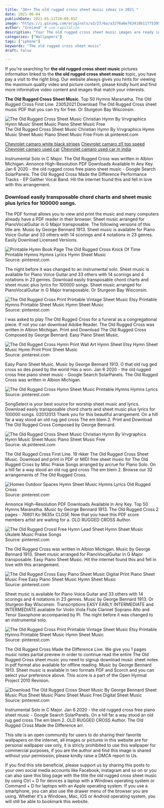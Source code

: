 ```yaml
---
title: "38++ The old rugged cross sheet music ideas in 2021 "
date: 2021-06-04
publishDate: 2021-05-12T20:08:45Z
image: "https://i.pinimg.com/originals/a3/27/6a/a3276a0e763418b117753058cf6bb6c2.png"
author: "Ireland" # use capitalize
description: "Your The old rugged cross sheet music images are ready in this website. The old rugged cross sheet music are a topic that is being searched for and liked by netizens today. You can Download the The old rugged cross sheet music files here. Get all royalty-free photos."
categories: ["Wallpapers"]
tags: ["iphone"]
keywords: "The old rugged cross sheet music"
draft: false

---
```


If you're searching for **the old rugged cross sheet music** pictures information linked to the **the old rugged cross sheet music** topic, you have pay a visit to the right  blog.  Our website always  gives you  hints  for viewing  the maximum  quality video and picture  content, please kindly hunt and find more informative video content and images  that match your interests.

**The Old Rugged Cross Sheet Music**. Top 50 Hymns Maranatha. The Old Rugged Cross First Line. 23052021 Download The Old Rugged Cross sheet music PDF that you can try for free. Or Sturgeon Bay Wisconsin.

![The Old Rugged Cross Sheet Music Christian Hymn By Vrvgraphics Hymn Music Sheet Music Piano Sheet Music Free](https://i.pinimg.com/originals/d4/52/fa/d452fa98828941bc852db987fe74c78e.jpg "The Old Rugged Cross Sheet Music Christian Hymn By Vrvgraphics Hymn Music Sheet Music Piano Sheet Music Free")
The Old Rugged Cross Sheet Music Christian Hymn By Vrvgraphics Hymn Music Sheet Music Piano Sheet Music Free From sk.pinterest.com

[Chevrolet camaro white black stripes](/chevrolet-camaro-white-black-stripes/)
[Chevrolet camaro zl1 top speed](/chevrolet-camaro-zl1-top-speed/)
[Chevrolet camaro used car](/chevrolet-camaro-used-car/)
[Chevrolet camaro used car in india](/chevrolet-camaro-used-car-in-india/)

Instrumental Solo in C Major. The Old Rugged Cross was written in Albion Michigan. Annonce High-Resolution PDF Downloads Available In Any Key. Jan 6 2020 - the old rugged cross free piano sheet music - Google Search SolarPanels. The Old Rugged Cross Made the Difference Performance Tracks - EP Gaither Vocal Band. Hit the internet found this and fell in love with this arrangement.

### Download easily transposable chord charts and sheet music plus lyrics for 100000 songs.

The PDF format allows you to view and print the music and many computers already have a PDF reader in their browser. Sheet music arranged for PianoVocalGuitar in G Major transposable. The following versions of this title are. Music by George Bennard 1913. Sheet music is available for Piano Voice Guitar and 33 others with 14 scorings and 4 notations in 23 genres. Easily Download Licensed Versions.


![Printable Hymn Book Page The Old Rugged Cross Knick Of Time Printable Hymns Hymns Lyrics Hymn Sheet Music](https://i.pinimg.com/originals/fe/fc/83/fefc834a8f799232999996fa82fe3fa6.jpg "Printable Hymn Book Page The Old Rugged Cross Knick Of Time Printable Hymns Hymns Lyrics Hymn Sheet Music")
Source: pinterest.com

The night before it was changed to an instrumental solo. Sheet music is available for Piano Voice Guitar and 33 others with 14 scorings and 4 notations in 23 genres. Download easily transposable chord charts and sheet music plus lyrics for 100000 songs. Sheet music arranged for PianoVocalGuitar in G Major transposable. Or Sturgeon Bay Wisconsin.

![The Old Rugged Cross Print Printable Vintage Sheet Music Etsy Printable Hymns Printable Sheet Music Hymn Sheet Music](https://i.pinimg.com/originals/ab/52/e0/ab52e0b9546be6c9e0a8e40f47d48057.jpg "The Old Rugged Cross Print Printable Vintage Sheet Music Etsy Printable Hymns Printable Sheet Music Hymn Sheet Music")
Source: pinterest.com

I was asked to play The Old Rugged Cross for a funeral as a congregational piece. If not you can download Adobe Reader. The Old Rugged Cross was written in Albion Michigan. Print and Download The Old Rugged Cross Composed by George Bennard. Easy Piano Sheet Music.

![The Old Rugged Cross Hymn Print Wall Art Hymn Sheet Etsy Hymn Sheet Music Hymn Print Print Sheet Music](https://i.pinimg.com/originals/d8/40/4c/d8404cbf8a5af5546a7d3fe0cc99e6c8.jpg "The Old Rugged Cross Hymn Print Wall Art Hymn Sheet Etsy Hymn Sheet Music Hymn Print Print Sheet Music")
Source: pinterest.com

Easy Piano Sheet Music. Music by George Bennard 1913. O that old rug ged cross so des pised by the world Has a won. Jan 6 2020 - the old rugged cross free piano sheet music - Google Search SolarPanels. The Old Rugged Cross was written in Albion Michigan.

![The Old Rugged Cross Hymn Sheet Music Printable Hymns Hymns Lyrics](https://i.pinimg.com/originals/62/fe/2e/62fe2efe0737f5359a86581fc7740ee0.jpg "The Old Rugged Cross Hymn Sheet Music Printable Hymns Hymns Lyrics")
Source: pinterest.com

SongSelect is your best source for worship sheet music and lyrics. Download easily transposable chord charts and sheet music plus lyrics for 100000 songs. 02012013 Thank you for this beautiful arrangement. On a hill far a way stood an old rug ged cross The em blem 2. Print and Download The Old Rugged Cross Composed by George Bennard.

![The Old Rugged Cross Sheet Music Christian Hymn By Vrvgraphics Hymn Music Sheet Music Piano Sheet Music Free](https://i.pinimg.com/originals/d4/52/fa/d452fa98828941bc852db987fe74c78e.jpg "The Old Rugged Cross Sheet Music Christian Hymn By Vrvgraphics Hymn Music Sheet Music Piano Sheet Music Free")
Source: sk.pinterest.com

The Old Rugged Cross First Line. 19 rkker The Old Rugged Cross Sheet Music. Download and print in PDF or MIDI free sheet music for The Old Rugged Cross by Misc Praise Songs arranged by arcrue for Piano Solo. On a hill far a way stood an old rug ged cross The em blem 2. Browse our 32 arrangements of The Old Rugged Cross.

![Homes Outdoor Spaces Hymn Sheet Music Hymns Lyrics Old Rugged Cross](https://i.pinimg.com/originals/88/0e/70/880e7064788efdf379eea5b4ec06c45c.jpg "Homes Outdoor Spaces Hymn Sheet Music Hymns Lyrics Old Rugged Cross")
Source: pinterest.com

Annonce High-Resolution PDF Downloads Available In Any Key. Top 50 Hymns Maranatha. Music by George Bennard 1913. The Old Rugged Cross 2 pages - 76801 Ko 9635x CLOSE Now that you have this PDF score members artist are waiting for a. OLD RUGGED CROSS Author.

![The Old Rugged Crossl Free Hymn Lead Sheet Hymn Sheet Music Ukulele Music Praise Songs](https://i.pinimg.com/originals/a1/12/65/a11265078b78447b73781fc3c2066913.jpg "The Old Rugged Crossl Free Hymn Lead Sheet Hymn Sheet Music Ukulele Music Praise Songs")
Source: pinterest.com

The Old Rugged Cross was written in Albion Michigan. Music by George Bennard 1913. Sheet music arranged for PianoVocalGuitar in G Major transposable. Easy Piano Sheet Music. Hit the internet found this and fell in love with this arrangement.

![The Old Rugged Cross Easy Piano Sheet Music Digital Print Piano Sheet Music Free Easy Piano Sheet Music Hymn Sheet Music](https://i.pinimg.com/originals/e1/3a/2f/e13a2fcdfecf0bfad439f32435ef37f4.png "The Old Rugged Cross Easy Piano Sheet Music Digital Print Piano Sheet Music Free Easy Piano Sheet Music Hymn Sheet Music")
Source: pinterest.com

Sheet music is available for Piano Voice Guitar and 33 others with 14 scorings and 4 notations in 23 genres. Music by George Bennard 1913. Or Sturgeon Bay Wisconsin. Transcriptions EASY EARLY INTERMEDIATE and INTERMEDIATE available for Violin Viola Flute Clarinet Soprano Alto and Tenor Saxophone accompanied by Pi. The night before it was changed to an instrumental solo.

![The Old Rugged Cross Print Printable Vintage Sheet Music Etsy Printable Hymns Printable Sheet Music Hymn Sheet Music](https://i.pinimg.com/736x/cb/52/76/cb527674eed3cec74af873b87e56f7ee.jpg "The Old Rugged Cross Print Printable Vintage Sheet Music Etsy Printable Hymns Printable Sheet Music Hymn Sheet Music")
Source: pinterest.com

The Old Rugged Cross Made the Difference Live. We give you 1 pages music notes partial preview in order to continue read the entire The Old Rugged Cross sheet music you need to signup download music sheet notes in pdf format also available for offline reading. Music by George Bennard 1913. Sheet music is available in two formats PDF and Scorch and you can select your preference above. This score is a part of the Open Hymnal Project 2010 Revision.

![Download The Old Rugged Cross Sheet Music By George Bennard Sheet Music Plus Sheet Music Piano Sheet Music Free Digital Sheet Music](https://i.pinimg.com/originals/a3/27/6a/a3276a0e763418b117753058cf6bb6c2.png "Download The Old Rugged Cross Sheet Music By George Bennard Sheet Music Plus Sheet Music Piano Sheet Music Free Digital Sheet Music")
Source: pinterest.com

Instrumental Solo in C Major. Jan 6 2020 - the old rugged cross free piano sheet music - Google Search SolarPanels. On a hill far a way stood an old rug ged cross The em blem 2. OLD RUGGED CROSS Author. The Old Rugged Cross Made the Difference arr.

This site is an open community for users to do sharing their favorite wallpapers on the internet, all images or pictures in this website are for personal wallpaper use only, it is stricly prohibited to use this wallpaper for commercial purposes, if you are the author and find this image is shared without your permission, please kindly raise a DMCA report to Us.

If you find this site beneficial, please support us by sharing this posts to your own social media accounts like Facebook, Instagram and so on or you can also save this blog page with the title the old rugged cross sheet music by using Ctrl + D for devices a laptop with a Windows operating system or Command + D for laptops with an Apple operating system. If you use a smartphone, you can also use the drawer menu of the browser you are using. Whether it's a Windows, Mac, iOS or Android operating system, you will still be able to bookmark this website.
